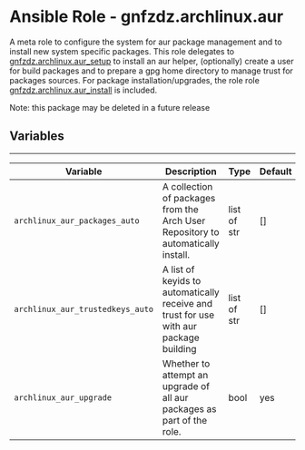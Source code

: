 # Ansible Role - gnfzdz.archlinux.aur

A meta role to configure the system for aur package management and to install new system specific packages. This role delegates to [gnfzdz.archlinux.aur_setup](https://gitlab.com/gnfzdz/gnfzdz.archlinux/-/blob/main/roles/aur_setup/README.md) to install an aur helper, (optionally) create a user for build packages and to prepare a gpg home directory to manage trust for packages sources. For package installation/upgrades, the role role [gnfzdz.archlinux.aur_install](https://gitlab.com/gnfzdz/gnfzdz.archlinux/-/blob/main/roles/aur_install/README.md) is included.

Note: this package may be deleted in a future release

## Variables
-------

Variable | Description | Type | Default
-------- | ----------- | -------- | --------
`archlinux_aur_packages_auto` | A collection of packages from the Arch User Repository to automatically install. | list of str | []
`archlinux_aur_trustedkeys_auto` | A list of keyids to automatically receive and trust for use with aur package building | list of str | []
`archlinux_aur_upgrade` | Whether to attempt an upgrade of all aur packages as part of the role. | bool | yes
